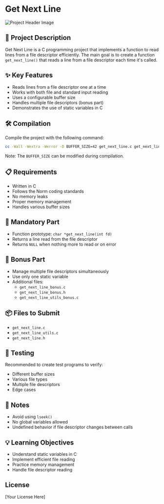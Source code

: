 # Get Next Line

![Project Header Image](link_to_your_header_image.png)

## 📝 Project Description

Get Next Line is a C programming project that implements a function to read lines from a file descriptor efficiently. The main goal is to create a function `get_next_line()` that reads a line from a file descriptor each time it's called.

## ✨ Key Features

- Reads lines from a file descriptor one at a time
- Works with both file and standard input reading
- Uses a configurable buffer size
- Handles multiple file descriptors (bonus part)
- Demonstrates the use of static variables in C

## 🛠 Compilation

Compile the project with the following command:

```bash
cc -Wall -Wextra -Werror -D BUFFER_SIZE=42 get_next_line.c get_next_line_utils.c
```

Note: The `BUFFER_SIZE` can be modified during compilation.

## 📋 Requirements

- Written in C
- Follows the Norm coding standards
- No memory leaks
- Proper memory management
- Handles various buffer sizes

## 🚀 Mandatory Part

- Function prototype: `char *get_next_line(int fd)`
- Returns a line read from the file descriptor
- Returns `NULL` when nothing more to read or on error

## 🌟 Bonus Part

- Manage multiple file descriptors simultaneously
- Use only one static variable
- Additional files: 
  - `get_next_line_bonus.c`
  - `get_next_line_bonus.h`
  - `get_next_line_utils_bonus.c`

## 📦 Files to Submit

- `get_next_line.c`
- `get_next_line_utils.c`
- `get_next_line.h`

## 🧪 Testing

Recommended to create test programs to verify:
- Different buffer sizes
- Various file types
- Multiple file descriptors
- Edge cases

## 📌 Notes

- Avoid using `lseek()`
- No global variables allowed
- Undefined behavior if file descriptor changes between calls

## 💡 Learning Objectives

- Understand static variables in C
- Implement efficient file reading
- Practice memory management
- Handle file descriptor reading

## License

[Your License Here]
